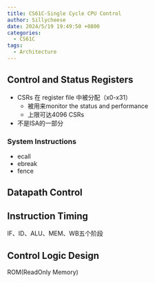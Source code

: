 ```yaml
---
title: CS61C-Single Cycle CPU Control
author: Sillycheese
date: 2024/5/19 19:49:50 +0800
categories:
  - CS61C
tags:
  - Architecture
---
```

## Control and Status Registers

- CSRs 在 register file 中被分配（x0-x31）
  - 被用来monitor the status and performance
  - 上限可达4096 CSRs
- 不是ISA的一部分

### System Instructions

- ecall
- ebreak
- fence

## Datapath Control

## Instruction Timing

IF、ID、ALU、MEM、WB五个阶段

## Control Logic Design

ROM(ReadOnly Memory)

